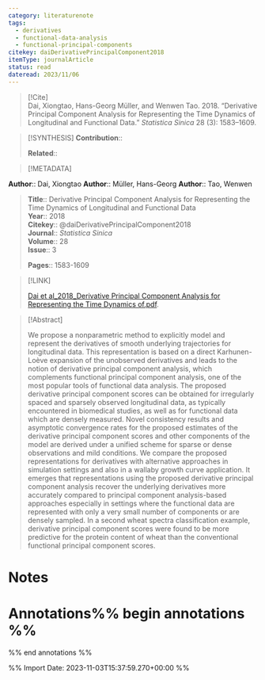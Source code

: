 ```yaml
---
category: literaturenote
tags:
  - derivatives
  - functional-data-analysis
  - functional-principal-components
citekey: daiDerivativePrincipalComponent2018
itemType: journalArticle
status: read
dateread: 2023/11/06
---
```


> [!Cite]  
> Dai, Xiongtao, Hans-Georg Müller, and Wenwen Tao. 2018. “Derivative Principal Component Analysis for Representing the Time Dynamics of Longitudinal and Functional Data.” _Statistica Sinica_ 28 (3): 1583–1609.

> [!SYNTHESIS] 
>**Contribution**::
>
>**Related**:: 
>

> [!METADATA]  
>
**Author**:: Dai, Xiongtao
**Author**:: Müller, Hans-Georg
**Author**:: Tao, Wenwen<br>
> **Title**:: Derivative Principal Component Analysis for Representing the Time Dynamics of Longitudinal and Functional Data    
> **Year**:: 2018     
> **Citekey**:: @daiDerivativePrincipalComponent2018    
>**Journal**:: *Statistica Sinica*    
>**Volume**:: 28    
>**Issue**:: 3     
>    
>    
>     
> **Pages**:: 1583-1609    
>    
>

> [!LINK] 
>
> [Dai et al_2018_Derivative Principal Component Analysis for Representing the Time Dynamics of.pdf](file:///Users/steven/Library/CloudStorage/GoogleDrive-steven.golovkine@ul.ie/My%20Drive/bibliography/Statistica%20Sinica/2018/Dai%20et%20al_2018_Derivative%20Principal%20Component%20Analysis%20for%20Representing%20the%20Time%20Dynamics%20of.pdf).

>[!Abstract]
>
>We propose a nonparametric method to explicitly model and represent the derivatives of smooth underlying trajectories for longitudinal data. This representation is based on a direct Karhunen-Loève expansion of the unobserved derivatives and leads to the notion of derivative principal component analysis, which complements functional principal component analysis, one of the most popular tools of functional data analysis. The proposed derivative principal component scores can be obtained for irregularly spaced and sparsely observed longitudinal data, as typically encountered in biomedical studies, as well as for functional data which are densely measured. Novel consistency results and asymptotic convergence rates for the proposed estimates of the derivative principal component scores and other components of the model are derived under a unified scheme for sparse or dense observations and mild conditions. We compare the proposed representations for derivatives with alternative approaches in simulation settings and also in a wallaby growth curve application. It emerges that representations using the proposed derivative principal component analysis recover the underlying derivatives more accurately compared to principal component analysis-based approaches especially in settings where the functional data are represented with only a very small number of components or are densely sampled. In a second wheat spectra classification example, derivative principal component scores were found to be more predictive for the protein content of wheat than the conventional functional principal component scores.
>>


# Notes<br>
# Annotations%% begin annotations %%  
 
  
%% end annotations %%

%% Import Date: 2023-11-03T15:37:59.270+00:00 %%
